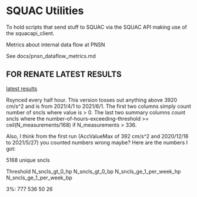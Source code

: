 # SQUAC Utilities
To hold scripts that send stuff to SQUAC via the SQUAC API making use of the squacapi_client.

Metrics about internal data flow at PNSN

See docs/pnsn_dataflow_metrics.md




 ## FOR RENATE LATEST RESULTS

[latest results](https://seismo.ess.washington.edu/ahutko/results_for_renate.txt)

Rsynced every half hour.  This version tosses out anything above 3920 cm/s^2 and is from 2021/4/1 to 2021/6/1. The first two columns simply count number of sncls where value is > 0.  The last two summary columns count sncls where the number-of-hours-exceeding-threshold >= ceil(N_measurements/168) if N_measurements > 336.

Also, I think from the first run (AccValueMax of 392 cm/s^2 and 2020/12/16 to 2021/5/27) you counted numbers wrong maybe?  Here are the numbers I got:

5168 unique sncls

Threshold    N_sncls_gt_0_hp  N_sncls_gt_0_bp  N_sncls_ge_1_per_week_hp N_sncls_ge_1_per_week_bp

3%:                  777              536               50                 26
